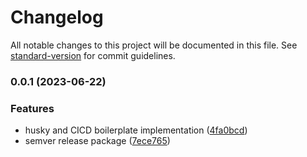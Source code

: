 # Changelog

All notable changes to this project will be documented in this file. See [standard-version](https://github.com/conventional-changelog/standard-version) for commit guidelines.

### 0.0.1 (2023-06-22)


### Features

* husky and CICD boilerplate implementation ([4fa0bcd](https://github.com/asterdio/asterdio_repo_template/commits/4fa0bcdf899ffb55c514f0896989110451c7c2f3))
* semver release package ([7ece765](https://github.com/asterdio/asterdio_repo_template/commits/7ece76562b345cf05aa110d30574241618b67d34))
